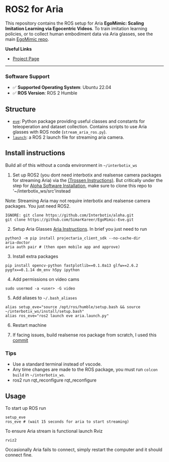# ROS2 for Aria

This repository contains the ROS setup for Aria **EgoMimic: Scaling Imitation Learning via Egocentric Videos**. To train imitation learning policies, or to collect human embodiment data via Aria glasses, see the main [EgoMimic repo](https://github.com/SimarKareer/EgoMimic).

**Useful Links**  
- [Project Page](https://egomimic.github.io/)


---

### Software Support

- :white_check_mark: **Supported Operating System**: Ubuntu 22.04
- :white_check_mark: **ROS Version**: ROS 2 Humble


## Structure
- [``eve``](./eve/): Python package providing useful classes and constants for teleoperation and dataset collection.  Contains scripts to use Aria glasses with ROS node (`stream_aria_ros.py`).
- [``launch``](./launch): a ROS 2 launch file for streaming aria camera.


## Install instructions
Build all of this without a conda environment in `~/interbotix_ws`
1. Set up ROS2 (you dont need interbotix and realsense camera packages for streaming Aria) via the [(Trossen Instructions)](https://docs.trossenrobotics.com/aloha_docs/2.0/getting_started/stationary/software_setup.html).  But critically under the step for [Aloha Software Installation](https://docs.trossenrobotics.com/aloha_docs/2.0/getting_started/stationary/software_setup.html#interbotix-x-series-arm-control-software-installation), make sure to clone this repo to '~/interbotix_ws/src'instead

Note: Streaming Aria may not require interbotix and realsense camera packages. You just need ROS2.

```
IGNORE: git clone https://github.com/Interbotix/aloha.git
git clone https://github.com/SimarKareer/EgoMimic-Eve.git
```

2. Setup Aria Glasses [Aria Instructions](https://facebookresearch.github.io/projectaria_tools/docs/ARK/sdk/setup).  In brief you just need to run
```
python3 -m pip install projectaria_client_sdk --no-cache-dir
aria-doctor
aria auth pair # (then open mobile app and approve)
```
3. Install extra packages
```
pip install opencv-python fastplotlib==0.1.0a13 glfw==2.6.2 pygfx==0.1.14 dm_env h5py ipython
```
4. Add permissions on video cams
```
sudo usermod -a <user> -G video
```
5. Add aliases to `~/.bash_aliases`
```
alias setup_eve="source /opt/ros/humble/setup.bash && source ~/interbotix_ws/install/setup.bash"
alias ros_eve="ros2 launch eve aria.launch.py"
```
6. Restart machine

7. If facing issues, build realsense ros package from scratch, I used this [commit](https://github.com/IntelRealSense/realsense-ros/commit/7c163180e56172f38700d9f3ac9a4205de03765e)

### Tips
- Use a standard terminal instead of vscode.
- Any time changes are made to the ROS package, you must run `colcon build` in `~/interbotix_ws`. 
- ros2 run rqt_reconfigure rqt_reconfigure


## Usage
To start up ROS run
```
setup_eve
ros_eve # (wait 15 seconds for aria to start streaming)
```

To ensure Aria stream is functional launch Rviz
```
rviz2
```

Occasionally Aria fails to connect, simply restart the computer and it should connect fine.